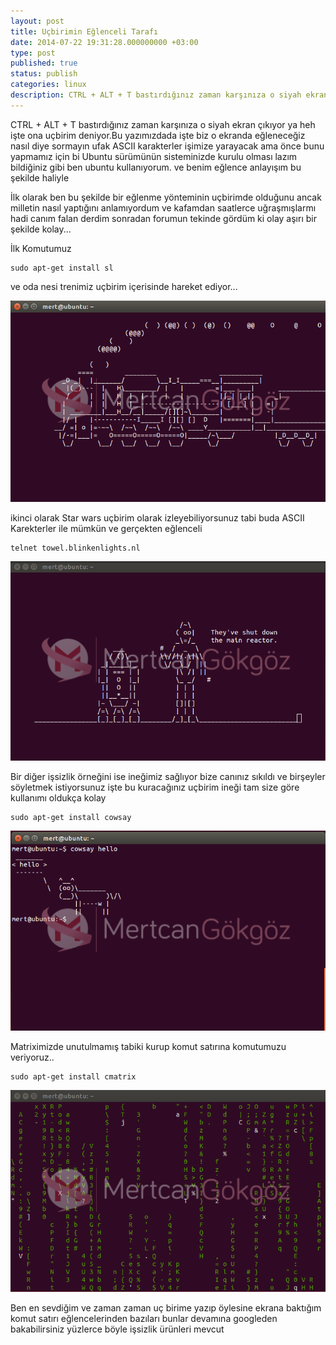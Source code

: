 ```yaml
---
layout: post
title: Uçbirimin Eğlenceli Tarafı
date: 2014-07-22 19:31:28.000000000 +03:00
type: post
published: true
status: publish
categories: linux
description: CTRL + ALT + T bastırdığınız zaman karşınıza o siyah ekran çıkıyor ya heh işte ona uçbirim deniyor.Bu yazımızdada işte biz o ekranda
---
```

CTRL + ALT + T bastırdığınız zaman karşınıza o siyah ekran çıkıyor ya heh işte ona uçbirim deniyor.Bu yazımızdada işte biz o ekranda eğleneceğiz nasıl diye sormayın ufak ASCII karakterler işimize yarayacak ama önce bunu yapmamız için bi Ubuntu sürümünün sisteminizde kurulu olması lazım bildiğiniz gibi ben ubuntu kullanıyorum. ve benim eğlence anlayışım bu şekilde haliyle

İlk olarak ben bu şekilde bir eğlenme yönteminin uçbirimde olduğunu ancak milletin nasıl yaptığını anlamıyordum ve kafamdan saatlerce uğraşmışlarmı hadi canım falan derdim sonradan forumun tekinde gördüm ki olay aşırı bir şekilde kolay...

İlk Komutumuz

    sudo apt-get install sl

ve oda nesi trenimiz uçbirim içerisinde hareket ediyor...

![ucbirimeglencesigorsel1](/assets/ucbirimeglencesigorsel1.png)

ikinci olarak Star wars uçbirim olarak izleyebiliyorsunuz tabi buda ASCII Karekterler ile mümkün ve gerçekten eğlenceli

    telnet towel.blinkenlights.nl

![ucbirimeglencesigorsel2](/assets/ucbirimeglencesigorsel2.png)

Bir diğer işsizlik örneğini ise ineğimiz sağlıyor bize canınız sıkıldı ve birşeyler söyletmek istiyorsunuz işte bu kuracağınız uçbirim ineği tam size göre kullanımı oldukça kolay

    sudo apt-get install cowsay

![ucbirimeglencesigorsel3](/assets/ucbirimeglencesigorsel3.png)

Matriximizde unutulmamış tabiki kurup komut satırına komutumuzu veriyoruz..

    sudo apt-get install cmatrix

![ucbirimeglencesigorsel4](/assets/ucbirimeglencesigorsel4.png)

Ben en sevdiğim ve zaman zaman uç birime yazıp öylesine ekrana baktığım komut satırı eğlencelerinden bazıları bunlar devamına googleden&nbsp; bakabilirsiniz yüzlerce böyle işsizlik ürünleri mevcut
